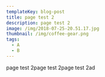 ```yaml
---
templateKey: blog-post
title: page test 2
description: page test 2
image: /img/2018-07-25-20.51.17.jpg
thumbnail: /img/coffee-gear.png
tags:
  - A
  - B
---
```

page test 2page test 2page test 2ad
